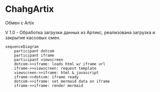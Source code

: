 # ChahgArtix
 Обмен с Artix

V 1.0  - Обработка загрузки данных из Артикс, реализована загрузка и закрытие кассовых смен.

```mermaid
sequenceDiagram
    participant dotcom
    participant iframe
    participant viewscreen
    dotcom->>iframe: loads html w/ iframe url
    iframe->>viewscreen: request template
    viewscreen->>iframe: html & javascript
    iframe->>dotcom: iframe ready
    dotcom->>iframe: set mermaid data on iframe
    iframe->>iframe: render mermaid
```
